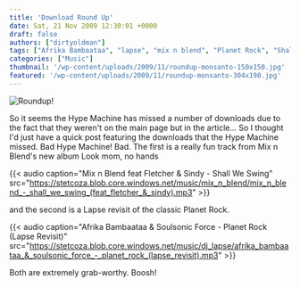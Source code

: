 ```yaml
---
title: 'Download Round Up'
date: Sat, 21 Nov 2009 12:30:01 +0000
draft: false
authors: ["dirtyoldman"]
tags: ["Afrika Bambaataa", "lapse", "mix n blend", "Planet Rock", "Shall We Swing", "Soulsonic Force"]
categories: ["Music"]
thumbnail: '/wp-content/uploads/2009/11/roundup-monsanto-150x150.jpg'
featured: '/wp-content/uploads/2009/11/roundup-monsanto-304x190.jpg'
---
```


![Roundup!](/wp-content/uploads/2009/11/roundup-monsanto.jpg "Roundup!")

So it seems the Hype Machine has missed a number of downloads due to the fact that they weren't on the main page but in the article... So I thought I'd just have a quick post featuring the downloads that the Hype Machine missed. Bad Hype Machine! Bad. The first is a really fun track from Mix n Blend's new album Look mom, no hands

{{< audio
    caption="Mix n Blend feat Fletcher & Sindy - Shall We Swing"
    src="https://stetcoza.blob.core.windows.net/music/mix_n_blend/mix_n_blend_-_shall_we_swing_(feat_fletcher_&_sindy).mp3" >}}

and the second is a Lapse revisit of the classic Planet Rock.

{{< audio
    caption="Afrika Bambaataa & Soulsonic Force - Planet Rock (Lapse Revisit)"
    src="https://stetcoza.blob.core.windows.net/music/dj_lapse/afrika_bambaataa_&_soulsonic_force_-_planet_rock_(lapse_revisit).mp3" >}}

Both are extremely grab-worthy. Boosh!

